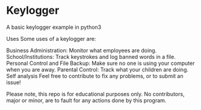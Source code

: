 # Keylogger
A basic keylogger example in python3


Uses
Some uses of a keylogger are:

Business Administration: Monitor what employees are doing.
School/Institutions: Track keystrokes and log banned words in a file.
Personal Control and File Backup: Make sure no one is using your computer when you are away.
Parental Control: Track what your children are doing.
Self analysis
Feel free to contribute to fix any problems, or to submit an issue!

Please note, this repo is for educational purposes only. No contributors, major or minor, are to fault for any actions done by this program.
